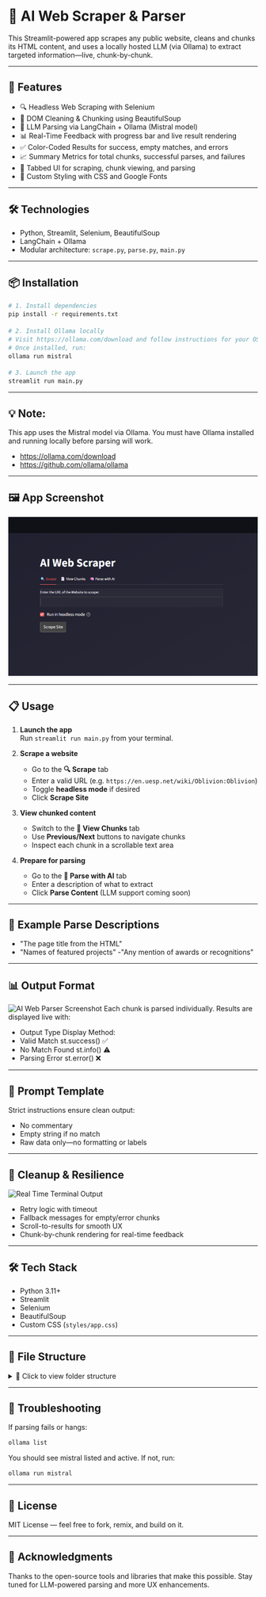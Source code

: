 # 🧠 AI Web Scraper & Parser

This Streamlit-powered app scrapes any public website, cleans and chunks its HTML content, and uses a locally hosted LLM (via Ollama) to extract targeted information—live, chunk-by-chunk.

---

## 🚀 Features

- 🔍 Headless Web Scraping with Selenium  
- 🧼 DOM Cleaning & Chunking using BeautifulSoup  
- 🧠 LLM Parsing via LangChain + Ollama (Mistral model)  
- 📊 Real-Time Feedback with progress bar and live result rendering  
- ✅ Color-Coded Results for success, empty matches, and errors  
- 📈 Summary Metrics for total chunks, successful parses, and failures  
- 🧭 Tabbed UI for scraping, chunk viewing, and parsing  
- 🎨 Custom Styling with CSS and Google Fonts

---

## 🛠️ Technologies

- Python, Streamlit, Selenium, BeautifulSoup  
- LangChain + Ollama  
- Modular architecture: `scrape.py`, `parse.py`, `main.py`

---

## 📦 Installation

```bash
# 1. Install dependencies
pip install -r requirements.txt

# 2. Install Ollama locally
# Visit https://ollama.com/download and follow instructions for your OS
# Once installed, run:
ollama run mistral

# 3. Launch the app
streamlit run main.py
```
---

## 💡 Note: 

This app uses the Mistral model via Ollama. You must have Ollama installed and running locally before parsing will work.
- https://ollama.com/download
- https://github.com/ollama/ollama
---

## 🖼️ App Screenshot

![AI Web Scraper UI](assets/screenshot.png?raw=true "AI Web Scraper - Tabbed Interface with Dark Theme")

---

## 📋 Usage

1. **Launch the app**  
   Run `streamlit run main.py` from your terminal.

2. **Scrape a website**  
   - Go to the **🔍 Scrape** tab  
   - Enter a valid URL (e.g. `https://en.uesp.net/wiki/Oblivion:Oblivion`)  
   - Toggle **headless mode** if desired  
   - Click **Scrape Site**

3. **View chunked content**  
   - Switch to the **📄 View Chunks** tab  
   - Use **Previous/Next** buttons to navigate chunks  
   - Inspect each chunk in a scrollable text area

4. **Prepare for parsing**  
   - Go to the **🧠 Parse with AI** tab  
   - Enter a description of what to extract  
   - Click **Parse Content** (LLM support coming soon)

---

## 📄 Example Parse Descriptions

- "The page title from the HTML"
- "Names of featured projects"
-"Any mention of awards or recognitions"

---

## 📊 Output Format

![AI Web Parser Screenshot](assets/ai-web-parser-screenshot-2.png)
Each chunk is parsed individually. Results are displayed live with:
- Output Type	Display Method:
- Valid Match	st.success() ✅
- No Match Found	st.info() ⚠️
- Parsing Error	st.error() ❌

---

## 🧠 Prompt Template

Strict instructions ensure clean output:
- No commentary
- Empty string if no match
- Raw data only—no formatting or labels

---

## 🧹 Cleanup & Resilience

![Real Time Terminal Output](assets/ai-web-parser-screenshot-3.png)
- Retry logic with timeout
- Fallback messages for empty/error chunks
- Scroll-to-results for smooth UX
- Chunk-by-chunk rendering for real-time feedback

---

## 🛠️ Tech Stack

- Python 3.11+
- Streamlit
- Selenium
- BeautifulSoup
- Custom CSS (`styles/app.css`)

---

## 📁 File Structure

<details>
<summary>📁 Click to view folder structure</summary>

```plaintext
AI-WEBSCRAPER/
├── __pycache__/                 # Compiled Python cache files
│   ├── parse.cpython-312.pyc
│   └── scrape.cpython-312.pyc
├── ai/                          # Optional virtual environment (if used)
│   ├── Include/
│   ├── Lib/
│   ├── Scripts/
│   └── pyvenv.cfg
├── assets/                      # Screenshots and media for documentation
├── styles/
│   └── app.css                  # Custom CSS for Streamlit UI
├── venv/                        # Python virtual environment
│   ├── Include/
│   ├── Lib/
│   ├── Scripts/
│   ├── etc/
│   ├── share/
│   └── pyvenv.cfg
├── chromedriver.exe            # Chrome WebDriver for Selenium
├── main.py                     # Streamlit app entry point
├── parse.py                    # LLM parsing logic via LangChain + Ollama
├── scrape.py                   # Web scraping and DOM chunking logic
├── requirements.txt            # Python dependencies
└── readme.md                   # Project documentation
```
</details>

---

## 🧪 Troubleshooting

If parsing fails or hangs:
```Bash
ollama list
```

You should see mistral listed and active. If not, run:

```Bash
ollama run mistral
```

---

## 📜 License

MIT License — feel free to fork, remix, and build on it.

---

## 🙌 Acknowledgments

Thanks to the open-source tools and libraries that make this possible. Stay tuned for LLM-powered parsing and more UX enhancements.